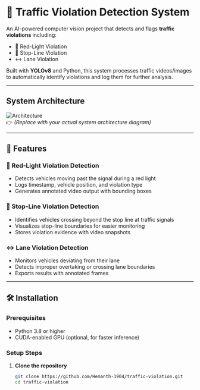 # 🚦 Traffic Violation Detection System

An AI-powered computer vision project that detects and flags **traffic violations** including:
- 🚦 Red-Light Violation
- 🛑 Stop-Line Violation
- ↔️ Lane Violation

Built with **YOLOv8** and Python, this system processes traffic videos/images to automatically identify violations and log them for further analysis.

---

## System Architecture

![Architecture](image.png)  
👉 *(Replace with your actual system architecture diagram)*

---

## 🚀 Features

### 🚦 Red-Light Violation Detection
- Detects vehicles moving past the signal during a red light  
- Logs timestamp, vehicle position, and violation type  
- Generates annotated video output with bounding boxes  

### 🛑 Stop-Line Violation Detection
- Identifies vehicles crossing beyond the stop line at traffic signals  
- Visualizes stop-line boundaries for easier monitoring  
- Stores violation evidence with video snapshots  

### ↔️ Lane Violation Detection
- Monitors vehicles deviating from their lane  
- Detects improper overtaking or crossing lane boundaries  
- Exports results with annotated frames  

---

## 🛠️ Installation

### Prerequisites
- Python 3.8 or higher  
- CUDA-enabled GPU (optional, for faster inference)  

### Setup Steps

1. **Clone the repository**
   ```bash
   git clone https://github.com/Hemanth-1904/traffic-violation.git
   cd traffic-violation
